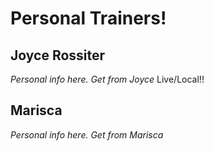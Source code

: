 # Personal Trainers!

## Joyce Rossiter
*Personal info here. Get from Joyce*
Live/Local!!

## Marisca
*Personal info here. Get from Marisca*

